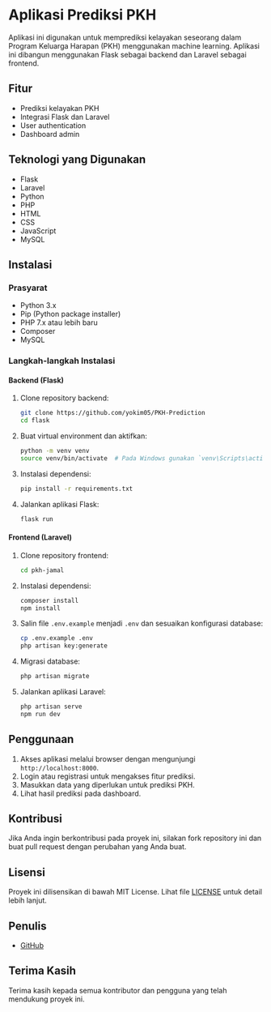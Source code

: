# Aplikasi Prediksi PKH

Aplikasi ini digunakan untuk memprediksi kelayakan seseorang dalam Program Keluarga Harapan (PKH) menggunakan machine learning. Aplikasi ini dibangun menggunakan Flask sebagai backend dan Laravel sebagai frontend.

## Fitur
- Prediksi kelayakan PKH
- Integrasi Flask dan Laravel
- User authentication
- Dashboard admin

## Teknologi yang Digunakan
- Flask
- Laravel
- Python
- PHP
- HTML
- CSS
- JavaScript
- MySQL

## Instalasi
### Prasyarat
- Python 3.x
- Pip (Python package installer)
- PHP 7.x atau lebih baru
- Composer
- MySQL

### Langkah-langkah Instalasi

#### Backend (Flask)
1. Clone repository backend:
    ```sh
    git clone https://github.com/yokim05/PKH-Prediction
    cd flask
    ```

2. Buat virtual environment dan aktifkan:
    ```sh
    python -m venv venv
    source venv/bin/activate  # Pada Windows gunakan `venv\Scripts\activate`
    ```

3. Instalasi dependensi:
    ```sh
    pip install -r requirements.txt
    ```

4. Jalankan aplikasi Flask:
    ```sh
    flask run
    ```

#### Frontend (Laravel)
1. Clone repository frontend:
    ```sh
    cd pkh-jamal
    ```

2. Instalasi dependensi:
    ```sh
    composer install
    npm install
    ```

3. Salin file `.env.example` menjadi `.env` dan sesuaikan konfigurasi database:
    ```sh
    cp .env.example .env
    php artisan key:generate
    ```

4. Migrasi database:
    ```sh
    php artisan migrate
    ```

5. Jalankan aplikasi Laravel:
    ```sh
    php artisan serve
    npm run dev
    ```

## Penggunaan
1. Akses aplikasi melalui browser dengan mengunjungi `http://localhost:8000`.
2. Login atau registrasi untuk mengakses fitur prediksi.
3. Masukkan data yang diperlukan untuk prediksi PKH.
4. Lihat hasil prediksi pada dashboard.

## Kontribusi
Jika Anda ingin berkontribusi pada proyek ini, silakan fork repository ini dan buat pull request dengan perubahan yang Anda buat.

## Lisensi
Proyek ini dilisensikan di bawah MIT License. Lihat file [LICENSE](LICENSE) untuk detail lebih lanjut.

## Penulis
- [GitHub](https://github.com/yokim05)

## Terima Kasih
Terima kasih kepada semua kontributor dan pengguna yang telah mendukung proyek ini.

